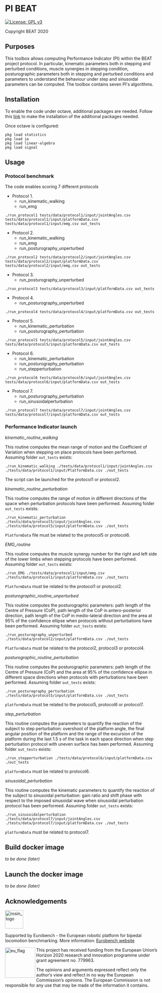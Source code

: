 # PI BEAT

[![License: GPL v3](https://img.shields.io/badge/License-GPLv3-blue.svg)](https://www.gnu.org/licenses/gpl-3.0)

Copyright BEAT 2020

## Purposes

This toolbox allows computing Performance Indicator (PI) within the BEAT project protocol.
In particular, kinematic parameters both in stepping and perturbed conditions, muscle synergies in stepping condition, posturographic parameters both in stepping and perturbed conditions and parameters to understand the behaviour under step and sinusoidal parameters can be computed.
The toolbox contains seven PI's algorithms.

## Installation

To enable the code under octave, additional packages are needed.
Follow this [link](https://octave.org/doc/v4.2.1/Installing-and-Removing-Packages.html) to make the installation of the additional packages needed.

Once octave is configured:

```console
pkg load statistics
pkg load io
pkg load linear-algebra
pkg load signal
```

## Usage

### Protocol benchmark

The code enables scoring 7 different protocols

* Protocol 1.
  * run_kinematic_walking
  * run_emg

```shell
./run_protocol1 tests/data/protocol1/input/jointAngles.csv tests/data/protocol1/input/platformData.csv tests/data/protocol1/input/emg.csv out_tests
```

* Protocol 2.
  * run_kinematic_walking
  * run_emg
  * run_posturography_unperturbed

```shell
./run_protocol2 tests/data/protocol2/input/jointAngles.csv tests/data/protocol2/input/platformData.csv tests/data/protocol2/input/emg.csv out_tests
```

* Protocol 3.
  * run_posturography_unperturbed

```shell
./run_protocol3 tests/data/protocol3/input/platformData.csv out_tests
```

* Protocol 4.
  * run_posturography_unperturbed

```shell
./run_protocol4 tests/data/protocol4/input/platformData.csv out_tests
```

* Protocol 5.
  * run_kinematic_perturbation
  * run_posturography_perturbation

```shell
./run_protocol5 tests/data/protocol5/input/jointAngles.csv tests/data/protocol5/input/platformData.csv out_tests
```

* Protocol 6.
  * run_kinematic_perturbation
  * run_posturography_perturbation
  * run_stepperturbation

```shell
./run_protocol6 tests/data/protocol6/input/jointAngles.csv tests/data/protocol6/input/platformData.csv out_tests
```

* Protocol 7.
  * run_posturography_perturbation
  * run_sinusoidalperturbation

```shell
./run_protocol7 tests/data/protocol7/input/jointAngles.csv tests/data/protocol7/input/platformData.csv out_tests
```

### Performance Indicator launch

_kinematic_routine_walking_

This routine computes the mean range of motion and the Coefficient of Variation when stepping on place protocols have been performed.
Assuming folder `out_tests` exists:

```console
./run_kinematic_walking ./tests/data/protocol1/input/jointAngles.csv ./tests/data/protocol1/input/PlatformData.csv ./out_tests
```

The script can be launched for the protocol1 or protocol2.

_kinematic_routine_perturbation_

This routine computes the range of motion in different directions of the space when perturbation protocols have been performed.
Assuming folder `out_tests` exists:

```console
./run_kinematic_perturbation ./tests/data/protocol5/input/jointAngles.csv ./tests/data/protocol5/input/platformData.csv ./out_tests
```

`PlatformData` file must be related to the protocol5 or protocol6.

_EMG_routine_

This routine computes the muscle synergy number for the right and left side of the lower limbs when stepping protocols have been performed.
Assuming folder `out_tests` exists:

```console
./run_EMG ./tests/data/protocol1/input/emg.csv ./tests/data/protocol1/input/platformData.csv ./out_tests
```

`PlatformData` must be related to the protocol1 or protocol2.

_posturographic_routine_unperturbed_

This routine computes the posturographic parameters: path length of the Centre of Pressure (CoP), path length of the CoP in antero-posterior direction, path length of the CoP in medio-lateral direction and the area at 95% of the confidence ellipse when protocols without perturbations have been performed.
Assuming folder `out_tests` exists:

```console
./run_posturography_unperturbed ./tests/data/protocol2/input/platformData.csv ./out_tests
```

`PlatformData` must be related to the protocol2, protocol3 or protocol4.

_posturographic_routine_perturbation_

This routine computes the posturographic parameters: path length of the Centre of Pressure (CoP) and the area at 95% of the confidence ellipse in different space directions when protocols with perturbations have been performed.
Assuming folder `out_tests` exists:

```console
./run_posturography_perturbation ./tests/data/protocol5/input/platformData.csv ./out_tests
```

`platformData` must be related to the protocol5, protocol6 or protocol7.

_step_perturbation_

This routine computes the parameters to quantify the reaction of the subject to step perturbation: overshoot of the platform angle, the final angular position of the platform and the range of the excursion of the platform during the last 1.5 s of the task in each space direction when step perturbation protocol with uneven surface has been performed.
Assuming folder `out_tests` exists:

```console
./run_stepperturbation ./tests/data/protocol6/input/platformData.csv ./out_tests
```

`platformData` must be related to protocol6.

_sinusoidal_perturbation_

This routine computes the kinematic parameters to quantify the reaction of the subject to sinusoidal perturbation: gain ratio and shift phase with respect to the imposed sinusoidal wave when sinusoidal perturbation protocol has been performed.
Assuming folder `out_tests` exists:

```console
./run_sinusoidalperturbation ./tests/data/protocol7/input/jointAngles.csv ./tests/data/protocol7/input/platformData.csv ./out_tests
```

`platformData` must be related to protocol7.


## Build docker image

_to be done (later)_

## Launch the docker image

_to be done (later)_

## Acknowledgements

<a href="http://eurobench2020.eu">
  <img src="http://eurobench2020.eu/wp-content/uploads/2018/06/cropped-logoweb.png"
       alt="rosin_logo" height="60" >
</a>

Supported by Eurobench - the European robotic platform for bipedal locomotion benchmarking.
More information: [Eurobench website][eurobench_website]

<img src="http://eurobench2020.eu/wp-content/uploads/2018/02/euflag.png"
     alt="eu_flag" width="100" align="left" >

This project has received funding from the European Union’s Horizon 2020
research and innovation programme under grant agreement no. 779963.

The opinions and arguments expressed reflect only the author‘s view and
reflect in no way the European Commission‘s opinions.
The European Commission is not responsible for any use that may be made
of the information it contains.

[eurobench_logo]: http://eurobench2020.eu/wp-content/uploads/2018/06/cropped-logoweb.png
[eurobench_website]: http://eurobench2020.eu "Go to website"
